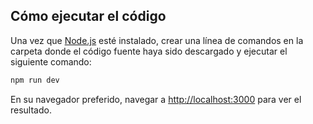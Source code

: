 ## Cómo ejecutar el código

Una vez que [Node.js](https://nodejs.org/en/) esté instalado, crear una línea de comandos en la carpeta donde el código fuente haya sido descargado y ejecutar el siguiente comando:

```bash
npm run dev
```

En su navegador preferido, navegar a [http://localhost:3000](http://localhost:3000) para ver el resultado.
